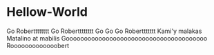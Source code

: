 # Hellow-World
Go Robertttttttt Go Robertttttttt Go Go Go Roberttttttt
Kami'y malakas Matalino at mabilis
Gooooooooooooooooooooooooooooooooooooooo Rooooooooooooobert

